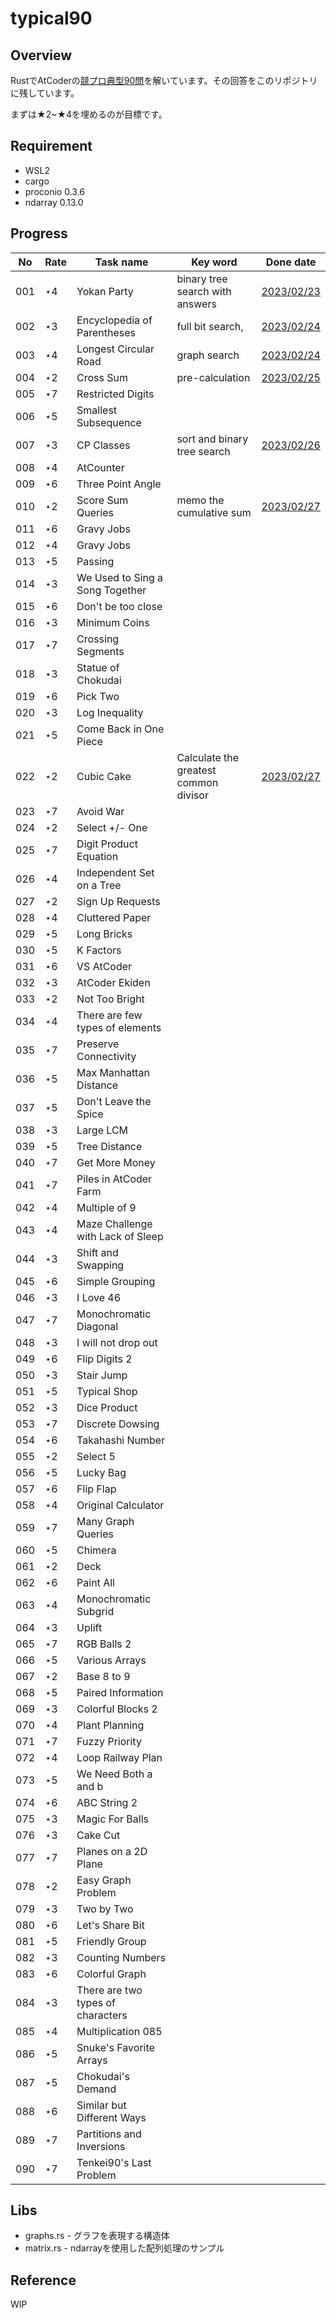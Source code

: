 # typical90

## Overview

RustでAtCoderの[競プロ典型90問](https://atcoder.jp/contests/typical90/tasks)を解いています。その回答をこのリポジトリに残しています。

まずは★2~★4を埋めるのが目標です。

## Requirement

- WSL2
- cargo
- proconio 0.3.6
- ndarray 0.13.0

## Progress

| No  | Rate | Task name                         | Key word                              | Done date                                                                                 |
| --- | ---- | --------------------------------- | ------------------------------------- | ----------------------------------------------------------------------------------------- |
| 001 | ⋆4   | Yokan Party                       | binary tree search with answers       | [2023/02/23](https://github.com/tm-hack/typical90/blob/master/src/proublems/task001.rs)   |
| 002 | ⋆3   | Encyclopedia of Parentheses       | full bit search,                      | [2023/02/24](https://github.com/tm-hack/typical90/blob/master/src/proublems/task002.rs)   |
| 003 | ⋆4   | Longest Circular Road             | graph search                          | [2023/02/24](https://github.com/tm-hack/typical90/blob/master/src/proublems/task003.rs)   |
| 004 | ⋆2   | Cross Sum                         | pre-calculation                       | [2023/02/25](https://github.com/tm-hack/typical90/blob/master/src/proublems/task004.rs)   |
| 005 | ⋆7   | Restricted Digits                 |                                       |                                                                                           |
| 006 | ⋆5   | Smallest Subsequence              |                                       |                                                                                           |
| 007 | ⋆3   | CP Classes                        | sort and binary tree search           | [2023/02/26](https://github.com/tm-hack/typical90/blob/master/src/proublems/task007.rs)   |
| 008 | ⋆4   | AtCounter                         |                                       |                                                                                           |
| 009 | ⋆6   | Three Point Angle                 |                                       |                                                                                           |
| 010 | ⋆2   | Score Sum Queries                 | memo the cumulative sum               | [2023/02/27](https://github.com/tm-hack/typical90/blob/master/src/proublems/task010.rs)   |
| 011 | ⋆6   | Gravy Jobs                        |                                       |                                                                                           |
| 012 | ⋆4   | Gravy Jobs                        |                                       |                                                                                           |
| 013 | ⋆5   | Passing                           |                                       |                                                                                           |
| 014 | ⋆3   | We Used to Sing a Song Together   |                                       |                                                                                           |
| 015 | ⋆6   | Don't be too close                |                                       |                                                                                           |
| 016 | ⋆3   | Minimum Coins                     |                                       |                                                                                           |
| 017 | ⋆7   | Crossing Segments                 |                                       |                                                                                           |
| 018 | ⋆3   | Statue of Chokudai                |                                       |                                                                                           |
| 019 | ⋆6   | Pick Two                          |                                       |                                                                                           |
| 020 | ⋆3   | Log Inequality                    |                                       |                                                                                           |
| 021 | ⋆5   | Come Back in One Piece            |                                       |                                                                                           |
| 022 | ⋆2   | Cubic Cake                        | Calculate the greatest common divisor | [2023/02/27](<https://github.com/tm-hack/typical90/blob/master/src/proublems/task010.rs>) |
| 023 | ⋆7   | Avoid War                         |                                       |                                                                                           |
| 024 | ⋆2   | Select +/- One                    |                                       |                                                                                           |
| 025 | ⋆7   | Digit Product Equation            |                                       |                                                                                           |
| 026 | ⋆4   | Independent Set on a Tree         |                                       |                                                                                           |
| 027 | ⋆2   | Sign Up Requests                  |                                       |                                                                                           |
| 028 | ⋆4   | Cluttered Paper                   |                                       |                                                                                           |
| 029 | ⋆5   | Long Bricks                       |                                       |                                                                                           |
| 030 | ⋆5   | K Factors                         |                                       |                                                                                           |
| 031 | ⋆6   | VS AtCoder                        |                                       |                                                                                           |
| 032 | ⋆3   | AtCoder Ekiden                    |                                       |                                                                                           |
| 033 | ⋆2   | Not Too Bright                    |                                       |                                                                                           |
| 034 | ⋆4   | There are few types of elements   |                                       |                                                                                           |
| 035 | ⋆7   | Preserve Connectivity             |                                       |                                                                                           |
| 036 | ⋆5   | Max Manhattan Distance            |                                       |                                                                                           |
| 037 | ⋆5   | Don't Leave the Spice             |                                       |                                                                                           |
| 038 | ⋆3   | Large LCM                         |                                       |                                                                                           |
| 039 | ⋆5   | Tree Distance                     |                                       |                                                                                           |
| 040 | ⋆7   | Get More Money                    |                                       |                                                                                           |
| 041 | ⋆7   | Piles in AtCoder Farm             |                                       |                                                                                           |
| 042 | ⋆4   | Multiple of 9                     |                                       |                                                                                           |
| 043 | ⋆4   | Maze Challenge with Lack of Sleep |                                       |                                                                                           |
| 044 | ⋆3   | Shift and Swapping                |                                       |                                                                                           |
| 045 | ⋆6   | Simple Grouping                   |                                       |                                                                                           |
| 046 | ⋆3   | I Love 46                         |                                       |                                                                                           |
| 047 | ⋆7   | Monochromatic Diagonal            |                                       |                                                                                           |
| 048 | ⋆3   | I will not drop out               |                                       |                                                                                           |
| 049 | ⋆6   | Flip Digits 2                     |                                       |                                                                                           |
| 050 | ⋆3   | Stair Jump                        |                                       |                                                                                           |
| 051 | ⋆5   | Typical Shop                      |                                       |                                                                                           |
| 052 | ⋆3   | Dice Product                      |                                       |                                                                                           |
| 053 | ⋆7   | Discrete Dowsing                  |                                       |                                                                                           |
| 054 | ⋆6   | Takahashi Number                  |                                       |                                                                                           |
| 055 | ⋆2   | Select 5                          |                                       |                                                                                           |
| 056 | ⋆5   | Lucky Bag                         |                                       |                                                                                           |
| 057 | ⋆6   | Flip Flap                         |                                       |                                                                                           |
| 058 | ⋆4   | Original Calculator               |                                       |                                                                                           |
| 059 | ⋆7   | Many Graph Queries                |                                       |                                                                                           |
| 060 | ⋆5   | Chimera                           |                                       |                                                                                           |
| 061 | ⋆2   | Deck                              |                                       |                                                                                           |
| 062 | ⋆6   | Paint All                         |                                       |                                                                                           |
| 063 | ⋆4   | Monochromatic Subgrid             |                                       |                                                                                           |
| 064 | ⋆3   | Uplift                            |                                       |                                                                                           |
| 065 | ⋆7   | RGB Balls 2                       |                                       |                                                                                           |
| 066 | ⋆5   | Various Arrays                    |                                       |                                                                                           |
| 067 | ⋆2   | Base 8 to 9                       |                                       |                                                                                           |
| 068 | ⋆5   | Paired Information                |                                       |                                                                                           |
| 069 | ⋆3   | Colorful Blocks 2                 |                                       |                                                                                           |
| 070 | ⋆4   | Plant Planning                    |                                       |                                                                                           |
| 071 | ⋆7   | Fuzzy Priority                    |                                       |                                                                                           |
| 072 | ⋆4   | Loop Railway Plan                 |                                       |                                                                                           |
| 073 | ⋆5   | We Need Both a and b              |                                       |                                                                                           |
| 074 | ⋆6   | ABC String 2                      |                                       |                                                                                           |
| 075 | ⋆3   | Magic For Balls                   |                                       |                                                                                           |
| 076 | ⋆3   | Cake Cut                          |                                       |                                                                                           |
| 077 | ⋆7   | Planes on a 2D Plane              |                                       |                                                                                           |
| 078 | ⋆2   | Easy Graph Problem                |                                       |                                                                                           |
| 079 | ⋆3   | Two by Two                        |                                       |                                                                                           |
| 080 | ⋆6   | Let's Share Bit                   |                                       |                                                                                           |
| 081 | ⋆5   | Friendly Group                    |                                       |                                                                                           |
| 082 | ⋆3   | Counting Numbers                  |                                       |                                                                                           |
| 083 | ⋆6   | Colorful Graph                    |                                       |                                                                                           |
| 084 | ⋆3   | There are two types of characters |                                       |                                                                                           |
| 085 | ⋆4   | Multiplication 085                |                                       |                                                                                           |
| 086 | ⋆5   | Snuke's Favorite Arrays           |                                       |                                                                                           |
| 087 | ⋆5   | Chokudai's Demand                 |                                       |                                                                                           |
| 088 | ⋆6   | Similar but Different Ways        |                                       |                                                                                           |
| 089 | ⋆7   | Partitions and Inversions         |                                       |                                                                                           |
| 090 | ⋆7   | Tenkei90's Last Problem           |                                       |                                                                                           |

## Libs

- graphs.rs - グラフを表現する構造体
- matrix.rs - ndarrayを使用した配列処理のサンプル

## Reference

WIP
